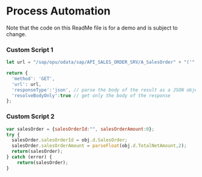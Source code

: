 # Process Automation

Note that the code on this ReadMe file is for a demo and is subject to change.

### Custom Script 1

```javascript
let url = "/sap/opu/odata/sap/API_SALES_ORDER_SRV/A_SalesOrder" + "('" + SalesOrderNumber + "')";

return {
  'method': 'GET',
  'url': url,
  'responseType':'json', // parse the body of the result as a JSON object
  'resolveBodyOnly':true // get only the body of the response
};
```


### Custom Script 2

```javascript
var salesOrder = {salesOrderId:"", salesOrderAmount:0};
try {
  salesOrder.salesOrderId = obj.d.SalesOrder;
  salesOrder.salesOrderAmount = parseFloat(obj.d.TotalNetAmount,2);
  return(salesOrder);
} catch (error) {
    return(salesOrder);
}
```
